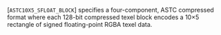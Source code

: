 [`ASTC10X5_SFLOAT_BLOCK`] specifies a four-component, ASTC
compressed format where each 128-bit compressed texel block encodes a
10×5 rectangle of signed floating-point RGBA texel data.